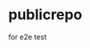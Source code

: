 # publicrepo
for e2e test




























































































































































































































































































































































































































































































































































































































































































































































































































































































































































































































